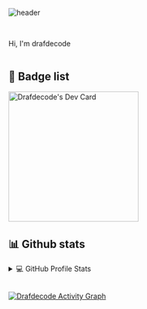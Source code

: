![header](https://capsule-render.vercel.app/api?type=rect&color=gradient&text=%20@drafdecode%20&fontAlign=30&fontSize=30&textBg=true&desc=FullStack%20Developer&descAlign=60&descAlignY=50&animation=twinkling)


<div style="margin-top:30px;margin-bottom:30px;display: flex;flex-direction: row;flex-wrap: nowrap;justify-content: space-between;">
    <div>
        <p>
            Hi, I'm drafdecode</br>
<!--             <span style="margin-left:30px;">↠ FullStack Developer at <a href="https://soshouse.co.th" target="_blank">SOS Software House Co., Ltd.</a></span></br> -->
<!--             <span style="margin-left:30px;">↠ Love Fat Cat.</span></br> -->
        </p>
    </div>
</div>

## 📌 Badge list

<div style=";margin-bottom:30px;">
    <a href="https://app.daily.dev/drafdecode" target="_blank">
        <img src="https://api.daily.dev/devcards/1acbf83594d14a0fa6000129d7d7b29e.png?r=j57" width="256" alt="Drafdecode's Dev Card"/>
    </a>
</div>

## 📊 Github stats

<details> 
  <summary>💻 GitHub Profile Stats</summary>
  <br/>
    <a href="https://github.com/drafdecode" target="_blank" style="margin-right:5px;">
        <img src="https://github-readme-stats.vercel.app/api?username=drafdecode&show_icons=true&theme=dark&count_private=true" style="width: 450px !important;"/>
    </a>
    <a href="https://github.com/drafdecode" target="_blank">
        <img src="https://github-readme-stats.vercel.app/api/top-langs/?username=drafdecode&show_icons=true&theme=dark&count_private=true&layout=compact&exclude_repo="/>
    </a>
    <br/>
  <b>Note:</b> Top languages is only a metric of the languages my public code consists of and doesn't reflect experience or skill level.
</details>
<br/>


<a href="https://github.com/ashutosh00710/github-readme-activity-graph"><img alt="Drafdecode Activity Graph" src="https://denvercoder1-activity-graph.herokuapp.com/graph/?username=drafdecode&bg_color=1F222E&color=F8D866&line=F85D7F&point=FFFFFF&hide_border=true" /></a>
